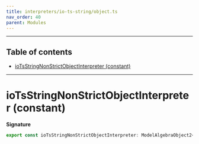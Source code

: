 ```yaml
---
title: interpreters/io-ts-string/object.ts
nav_order: 40
parent: Modules
---
```


---

<h2 class="text-delta">Table of contents</h2>

- [ioTsStringNonStrictObjectInterpreter (constant)](#iotsstringnonstrictobjectinterpreter-constant)

---

# ioTsStringNonStrictObjectInterpreter (constant)

**Signature**

```ts
export const ioTsStringNonStrictObjectInterpreter: ModelAlgebraObject2<URI> = ...
```
